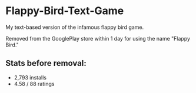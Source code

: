 Flappy-Bird-Text-Game
=====================

My text-based version of the infamous flappy bird game.

Removed from the GooglePlay store within 1 day for using the name "Flappy Bird."

Stats before removal:
----

  - 2,793 installs
  - 4.58 / 88 ratings
